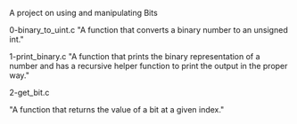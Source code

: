 A project on using and manipulating Bits

0-binary_to_uint.c
"A function that converts a binary number to an unsigned int."

1-print_binary.c
"A function that prints the binary representation of a number and has a recursive helper function to print the output in the proper way."

2-get_bit.c

"A function that returns the value of a bit at a given index."